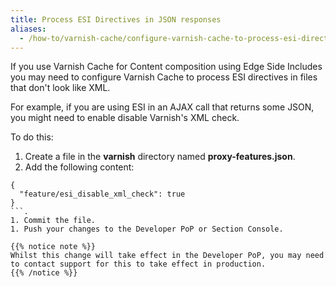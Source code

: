 ```yaml
---
title: Process ESI Directives in JSON responses
aliases:
  - /how-to/varnish-cache/configure-varnish-cache-to-process-esi-directives-in-json-responses/
---
```


If you use Varnish Cache  for Content composition using Edge Side Includes you may need to configure Varnish Cache  to process ESI directives in files that don't look like XML.

For example, if you are using ESI in an AJAX call that returns some JSON, you might need to enable disable Varnish's XML check.

To do this:

1. Create a file in the **varnish** directory named **proxy-features.json**.
1. Add the following content:
```
{
  "feature/esi_disable_xml_check": true
}
```.
1. Commit the file.
1. Push your changes to the Developer PoP or Section Console.

{{% notice note %}}
Whilst this change will take effect in the Developer PoP, you may need to contact support for this to take effect in production.
{{% /notice %}}
